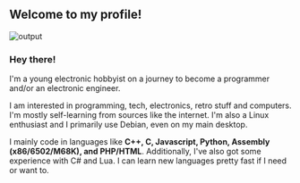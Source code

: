 ## Welcome to my profile!
![output](https://github.com/maniekx86/maniekx86/assets/104389805/b3f59c0e-8b7d-4ac1-8899-76d640f54a38) <br>
### Hey there!  
I'm a young electronic hobbyist on a journey to become a programmer and/or an electronic engineer. 

I am interested in programming, tech, electronics, retro stuff and computers. I'm mostly self-learning from sources like the internet. I'm also a Linux enthusiast and I primarily use Debian, even on my main desktop.

I mainly code in languages like **C++, C, Javascript, Python, Assembly (x86/6502/M68K), and PHP/HTML**. Additionally, I've also got some experience with C# and Lua. I can learn new languages pretty fast if I need or want to.
